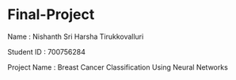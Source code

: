 # Final-Project

Name : Nishanth Sri Harsha Tirukkovalluri

Student ID : 700756284

Project Name : Breast Cancer Classification Using Neural Networks
